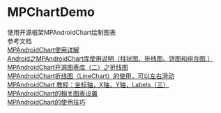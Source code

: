 # MPChartDemo
使用开源框架MPAndroidChart绘制图表<br/>
参考文档<br/>
<a href="http://blog.csdn.net/dapangzao/article/details/74949541">MPAndroidChart使用详解</a><br/>
<a href="http://blog.csdn.net/wjk343977868/article/details/53316981">Android之MPAndroidChart库使用说明（柱状图、折线图、饼图和组合图.）</a><br/>
<a href="http://blog.csdn.net/shineflowers/article/details/44704723">MPAndroidChart开源图表库（二）之折线图</a><br/>
<a href="http://blog.csdn.net/u013855006/article/details/78702867">MPAndroidChart折线图（LineChart）的使用，可以左右滑动</a><br/>
<a href="http://blog.csdn.net/u014136472/article/details/50298213">MPAndroidChart 教程：坐标轴，X轴，Y轴，Labels（三）</a><br/>
<a href="http://blog.csdn.net/yanglin10000/article/details/53321383">MPAndroidChart的相关图表设置</a><br/>
<a href="https://www.jianshu.com/p/9a2c09228de6">MPAndroidChart的使用技巧</a><br/>

